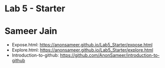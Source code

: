 # Lab 5 - Starter
# Sameer Jain

- Expose.html: https://anonsameer.github.io/Lab5_Starter/expose.html
- Explore.html: https://anonsameer.github.io/Lab5_Starter/explore.html
- Introduction-to-github: https://github.com/AnonSameer/introduction-to-github